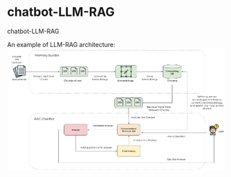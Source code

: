 # chatbot-LLM-RAG
chatbot-LLM-RAG

An example of LLM-RAG architecture:
![alt text](https://github.com/DLfrontiere/chatbot-LLM-RAG/blob/main/images/rag-chatbot-architecture-1.png?raw=true)

